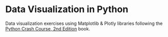 # Data Visualization in Python

Data visualization exercises using Matplotlib & Plotly libraries following the [Python Crash Course, 2nd Edition](https://nostarch.com/pythoncrashcourse2e/) book.
